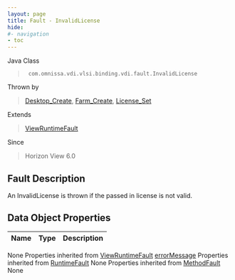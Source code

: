 ```yaml
---
layout: page
title: Fault - InvalidLicense
hide:
#- navigation
- toc
---
```








Java Class
> ` com.omnissa.vdi.vlsi.binding.vdi.fault.InvalidLicense`

Thrown by
> [Desktop_Create](vdi.resources.Desktop.md#create), [Farm_Create](vdi.resources.Farm.md#create), [License_Set](vdi.infrastructure.License.md#set)

Extends
> [ViewRuntimeFault](vdi.fault.ViewRuntimeFault.md)

Since
> Horizon View 6.0


## Fault Description

An InvalidLicense is thrown if the passed in license is not valid.

## Data Object Properties

 Name | Type | Description
:---|:---:|:---
None
Properties inherited from [ViewRuntimeFault](vdi.fault.ViewRuntimeFault.md)
[errorMessage](vdi.fault.ViewRuntimeFault.md#errorMessage)
Properties inherited from [RuntimeFault](vmodl.RuntimeFault.md)
None
Properties inherited from [MethodFault](vmodl.MethodFault.md)
None


 
